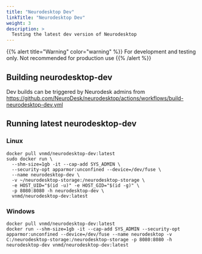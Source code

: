 ```yaml
---
title: "Neurodesktop Dev"
linkTitle: "Neurodesktop Dev"
weight: 3
description: >
  Testing the latest dev version of Neurodesktop
---
```


{{% alert title="Warning" color="warning" %}}
For development and testing only. Not recommended for production use
{{% /alert %}}

## Building neurodesktop-dev
Dev builds can be triggered by Neurodesk admins from https://github.com/NeuroDesk/neurodesktop/actions/workflows/build-neurodesktop-dev.yml

## Running latest neurodesktop-dev

### Linux
<pre class="language-shell command-line" data-prompt="$" data-output="3-7">
<code>docker pull vnmd/neurodesktop-dev:latest
sudo docker run \
  --shm-size=1gb -it --cap-add SYS_ADMIN \
  --security-opt apparmor:unconfined --device=/dev/fuse \
  --name neurodesktop-dev \
  -v ~/neurodesktop-storage:/neurodesktop-storage \
  -e HOST_UID="$(id -u)" -e HOST_GID="$(id -g)" \
  -p 8080:8080 -h neurodesktop-dev \
  vnmd/neurodesktop-dev:latest</code>
</pre>

### Windows
<pre class="language-batch command-line" data-prompt=">">
<code>docker pull vnmd/neurodesktop-dev:latest
docker run --shm-size=1gb -it --cap-add SYS_ADMIN --security-opt apparmor:unconfined --device=/dev/fuse --name neurodesktop -v C:/neurodesktop-storage:/neurodesktop-storage -p 8080:8080 -h neurodesktop-dev vnmd/neurodesktop-dev:latest</code>
</pre>
